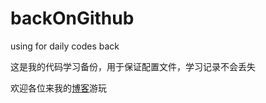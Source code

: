 # backOnGithub
using for daily codes back

这是我的代码学习备份，用于保证配置文件，学习记录不会丢失

欢迎各位来我的[博客][1]游玩

[1]:http://39.99.43.60/